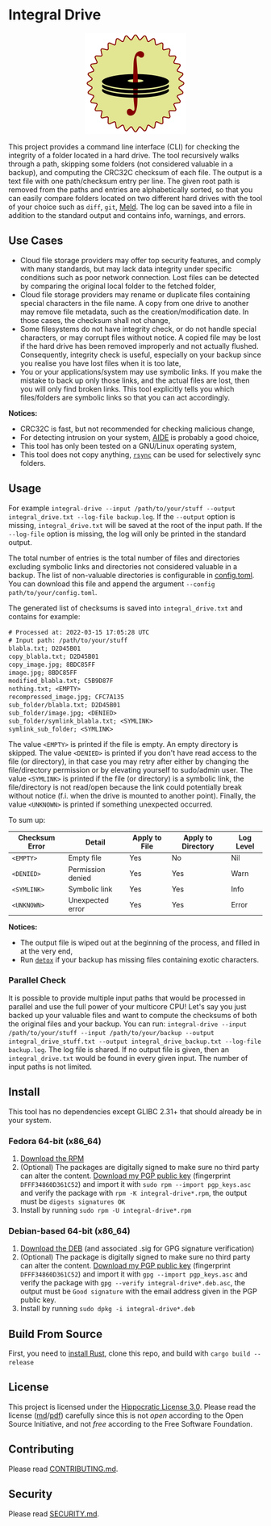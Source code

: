 # Integral Drive

<div align="center">
    <img alt="Integral Drive Logo" src="integral-drive.png" />
</div>

This project provides a command line interface (CLI) for checking the integrity of a folder located in a hard drive. The tool recursively walks through a path, skipping some folders (not considered valuable in a backup), and computing the CRC32C checksum of each file. The output is a text file with one path/checksum entry per line. The given root path is removed from the paths and entries are alphabetically sorted, so that you can easily compare folders located on two different hard drives with the tool of your choice such as `diff`, `git`, [Meld](https://meldmerge.org/). The log can be saved into a file in addition to the standard output and contains info, warnings, and errors.

## Use Cases

* Cloud file storage providers may offer top security features, and comply with many standards, but may lack data integrity under specific conditions such as poor network connection. Lost files can be detected by comparing the original local folder to the fetched folder,
* Cloud file storage providers may rename or duplicate files containing special characters in the file name. A copy from one drive to another may remove file metadata, such as the creation/modification date. In those cases, the checksum shall not change,
* Some filesystems do not have integrity check, or do not handle special characters, or may corrupt files without notice. A copied file may be lost if the hard drive has been removed improperly and not actually flushed. Consequently, integrity check is useful, especially on your backup since you realise you have lost files when it is too late,
* You or your applications/system may use symbolic links. If you make the mistake to back up only those links, and the actual files are lost, then you will only find broken links. This tool explicitly tells you which files/folders are symbolic links so that you can act accordingly.

**Notices:**

* CRC32C is fast, but not recommended for checking malicious change,
* For detecting intrusion on your system, [AIDE](https://aide.github.io/) is probably a good choice,
* This tool has only been tested on a GNU/Linux operating system,
* This tool does not copy anything, [`rsync`](https://linux.die.net/man/1/rsync) can be used for selectively sync folders.

## Usage

For example `integral-drive --input /path/to/your/stuff --output integral_drive.txt --log-file backup.log`. If the `--output` option is missing, `integral_drive.txt` will be saved at the root of the input path. If the `--log-file` option is missing, the log will only be printed in the standard output.

The total number of entries is the total number of files and directories excluding symbolic links and directories not considered valuable in a backup. The list of non-valuable directories is configurable in [config.toml](config.toml). You can download this file and append the argument `--config path/to/your/config.toml`.

The generated list of checksums is saved into `integral_drive.txt` and contains for example:

```
# Processed at: 2022-03-15 17:05:28 UTC
# Input path: /path/to/your/stuff
blabla.txt; D2D45B01
copy_blabla.txt; D2D45B01
copy_image.jpg; 8BDC85FF
image.jpg; 8BDC85FF
modified_blabla.txt; C5B9D87F
nothing.txt; <EMPTY>
recompressed_image.jpg; CFC7A135
sub_folder/blabla.txt; D2D45B01
sub_folder/image.jpg; <DENIED>
sub_folder/symlink_blabla.txt; <SYMLINK>
symlink_sub_folder; <SYMLINK>
```

The value `<EMPTY>` is printed if the file is empty. An empty directory is skipped. The value `<DENIED>` is printed if you don't have read access to the file (or directory), in that case you may retry after either by changing the file/directory permission or by elevating yourself to sudo/admin user. The value `<SYMLINK>` is printed if the file (or directory) is a symbolic link, the file/directory is not read/open because the link could potentially break without notice (f.i. when the drive is mounted to another point). Finally, the value `<UNKNOWN>` is printed if something unexpected occurred.

To sum up:

| Checksum Error | Detail            | Apply to File | Apply to Directory | Log Level |
|----------------|-------------------|---------------|--------------------|-----------|
| `<EMPTY>`      | Empty file        | Yes           | No                 | Nil       |
| `<DENIED>`     | Permission denied | Yes           | Yes                | Warn      |
| `<SYMLINK>`    | Symbolic link     | Yes           | Yes                | Info      |
| `<UNKNOWN>`    | Unexpected error  | Yes           | Yes                | Error     |

**Notices:**

* The output file is wiped out at the beginning of the process, and filled in at the very end,
* Run [`detox`](https://linux.die.net/man/1/detox) if your backup has missing files containing exotic characters.

### Parallel Check

It is possible to provide multiple input paths that would be processed in parallel and use the full power of your multicore CPU! Let's say you just backed up your valuable files and want to compute the checksums of both the original files and your backup. You can run: `integral-drive --input /path/to/your/stuff --input /path/to/your/backup --output integral_drive_stuff.txt --output integral_drive_backup.txt --log-file backup.log`. The log file is shared. If no output file is given, then an `integral_drive.txt` would be found in every given input. The number of input paths is not limited.

## Install

This tool has no dependencies except GLIBC 2.31+ that should already be in your system.

### Fedora 64-bit (x86_64)

1. [Download the RPM](https://github.com/coffeacloudberry/integral-drive/releases)
2. (Optional) The packages are digitally signed to make sure no third party can alter the content. [Download my PGP public key](https://keybase.io/happydude/pgp_keys.asc) (fingerprint `DFFF34860D361C52`) and import it with `sudo rpm --import pgp_keys.asc` and verify the package with `rpm -K integral-drive*.rpm`, the output must be `digests signatures OK`
3. Install by running `sudo rpm -U integral-drive*.rpm`

### Debian-based 64-bit (x86_64)

1. [Download the DEB](https://github.com/coffeacloudberry/integral-drive/releases) (and associated .sig for GPG signature verification)
2. (Optional) The package is digitally signed to make sure no third party can alter the content. [Download my PGP public key](https://keybase.io/happydude/pgp_keys.asc) (fingerprint `DFFF34860D361C52`) and import it with `gpg --import pgp_keys.asc` and verify the package with `gpg --verify integral-drive*.deb.asc`, the output must be `Good signature` with the email address given in the PGP public key.
3. Install by running `sudo dpkg -i integral-drive*.deb`

## Build From Source

First, you need to [install Rust](https://www.rust-lang.org/tools/install), clone this repo, and build with `cargo build --release`

## License

This project is licensed under the [Hippocratic License 3.0](https://firstdonoharm.dev/). Please read the license ([md](LICENSE.md)/[pdf](LICENSE.pdf)) carefully since this is not *open* according to the Open Source Initiative, and not *free* according to the Free Software Foundation.

## Contributing

Please read [CONTRIBUTING.md](CONTRIBUTING.md).

## Security

Please read [SECURITY.md](SECURITY.md).
